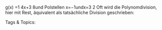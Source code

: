 g(x) =1
4x+3
8und Polstellen x=−1undx=3
2
Oft wird die Polynomdivision, hier mit Rest, äquivalent als tatsächliche Division geschrieben:

   Tags & Topics:
   